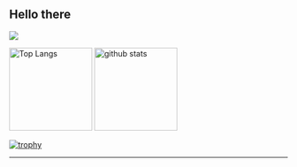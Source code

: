 ## Hello there 

![](http://github-profile-summary-cards.vercel.app/api/cards/profile-details?username=SoloSx&theme=dark)

<p align="left"> 
  <img alt="Top Langs" height="150px" src="https://github-readme-stats.vercel.app/api/top-langs/?username=SoloSx&layout=compact&count_private=true&show_icons=true&theme=dark" />
  <img alt="github stats" height="150px" src="https://github-readme-stats.vercel.app/api?username=SoloSx&count_private=true&show_icons=true&show_icons=true&theme=dark" />
</p>

[![trophy](https://github-profile-trophy.vercel.app/?username=SoloSx&theme=onedark&column=7
)](https://github.com/ryo-ma/github-profile-trophy) 

* * *
